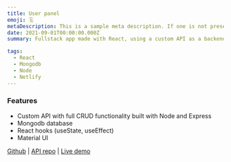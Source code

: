 ```yaml
---
title: User panel
emoji: 🗓
metaDescription: This is a sample meta description. If one is not present in your page/project's front matter, the default metadata.desciption will be used instead.
date: 2021-09-01T00:00:00.000Z
summary: Fullstack app made with React, using a custom API as a backend.

tags:
  - React
  - Mongodb
  - Node
  - Netlify
---
```


### Features

- Custom API with full CRUD functionality built with Node and Express
- Mongodb database
- React hooks (useState, useEffect)
- Material UI

[Github](https://github.com/ph81/material-crud-users) | [API repo](https://github.com/ph81/node-api-users) | [Live demo](https://silly-perlman-b174f9.netlify.app/)

